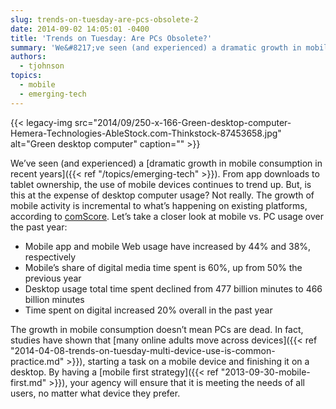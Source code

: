 ```yaml
---
slug: trends-on-tuesday-are-pcs-obsolete-2
date: 2014-09-02 14:05:01 -0400
title: 'Trends on Tuesday: Are PCs Obsolete?'
summary: 'We&#8217;ve seen (and experienced) a dramatic growth in mobile consumption in recent years. From app downloads to tablet ownership, the use of mobile devices continues to trend up. But, is this at the expense of desktop computer usage? Not really. The growth of mobile activity is incremental to what’s happening on existing platforms, according to'
authors:
  - tjohnson
topics:
  - mobile
  - emerging-tech
---
```


{{< legacy-img src="2014/09/250-x-166-Green-desktop-computer-Hemera-Technologies-AbleStock.com-Thinkstock-87453658.jpg" alt="Green desktop computer" caption="" >}} 

We&#8217;ve seen (and experienced) a [dramatic growth in mobile consumption in recent years]({{< ref "/topics/emerging-tech" >}}). From app downloads to tablet ownership, the use of mobile devices continues to trend up. But, is this at the expense of desktop computer usage? Not really. The growth of mobile activity is incremental to what’s happening on existing platforms, according to <a title="ComScore" href="http://www.comscore.com/Insights/Blog/Is-Mobile-Bringing-About-the-Death-of-the-PC-Not-Exactly" target="_blank">comScore</a>. Let&#8217;s take a closer look at mobile vs. PC usage over the past year:

  * Mobile app and mobile Web usage have increased by 44% and 38%, respectively
  * Mobile&#8217;s share of digital media time spent is 60%, up from 50% the previous year
  * Desktop usage total time spent declined from 477 billion minutes to 466 billion minutes
  * Time spent on digital increased 20% overall in the past year

The growth in mobile consumption doesn&#8217;t mean PCs are dead. In fact, studies have shown that [many online adults move across devices]({{< ref "2014-04-08-trends-on-tuesday-multi-device-use-is-common-practice.md" >}}), starting a task on a mobile device and finishing it on a desktop. By having a [mobile first strategy]({{< ref "2013-09-30-mobile-first.md" >}}), your agency will ensure that it is meeting the needs of all users, no matter what device they prefer.
